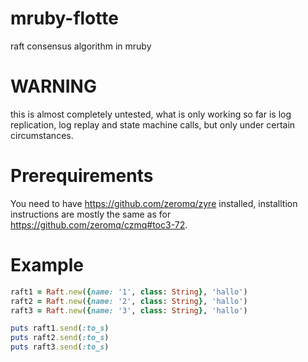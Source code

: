 # mruby-flotte
raft consensus algorithm in mruby

WARNING
=======
this is almost completely untested, what is only working so far is log replication, log replay and state machine calls, but only under certain circumstances.

Prerequirements
===============
You need to have https://github.com/zeromq/zyre installed, installtion instructions are mostly the same as for https://github.com/zeromq/czmq#toc3-72.

Example
=======

```ruby
raft1 = Raft.new({name: '1', class: String}, 'hallo')
raft2 = Raft.new({name: '2', class: String}, 'hallo')
raft3 = Raft.new({name: '3', class: String}, 'hallo')

puts raft1.send(:to_s)
puts raft2.send(:to_s)
puts raft3.send(:to_s)
```

